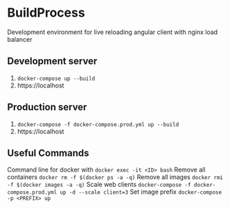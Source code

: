 # BuildProcess

Development environment for live reloading angular client with nginx load balancer

## Development server

1. `docker-compose up --build`
2. https://localhost

## Production server

1. `docker-compose -f docker-compose.prod.yml up --build`
2. https://localhost

## Useful Commands

Command line for docker with <ID> `docker exec -it <ID> bash`
Remove all containers `docker rm -f $(docker ps -a -q)`
Remove all images `docker rmi -f $(docker images -a -q)`
Scale web clients `docker-compose -f docker-compose.prod.yml up -d --scale client=3`
Set image prefix `docker-compose -p <PREFIX> up`

